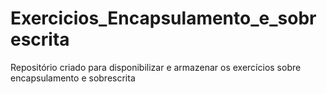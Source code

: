 # Exercicios_Encapsulamento_e_sobrescrita
 Repositório criado para disponibilizar e armazenar os exercícios sobre encapsulamento e sobrescrita

